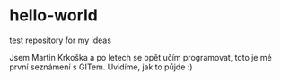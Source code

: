 # hello-world
test repository for my ideas

Jsem Martin Krkoška a po letech se opět učím programovat, toto je mé první seznámení s GITem. Uvidíme, jak to půjde :)
